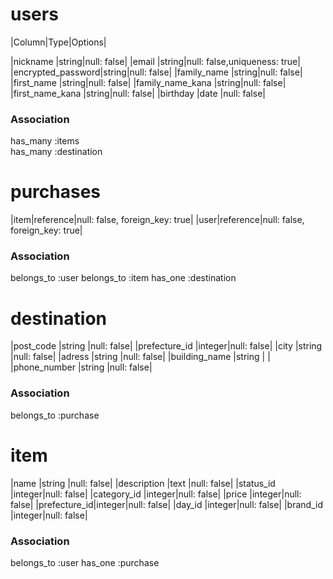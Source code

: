 # users
|Column|Type|Options|

|nickname          |string|null: false|
|email             |string|null: false,uniqueness: true|
|encrypted_password|string|null: false|
|family_name       |string|null: false|
|first_name        |string|null: false|
|family_name_kana  |string|null: false|
|first_name_kana   |string|null: false|
|birthday          |date  |null: false|

### Association

has_many :items  
has_many :destination 

# purchases

|item|reference|null: false, foreign_key: true|
|user|reference|null: false, foreign_key: true|

### Association

belongs_to :user
belongs_to :item
has_one    :destination

# destination

|post_code     |string |null: false|
|prefecture_id |integer|null: false|
|city          |string |null: false|
|adress        |string |null: false|
|building_name |string |           |
|phone_number  |string |null: false|

### Association

belongs_to :purchase

# item

|name         |string |null: false|
|description  |text   |null: false|
|status_id    |integer|null: false|
|category_id  |integer|null: false|
|price        |integer|null: false|
|prefecture_id|integer|null: false|
|day_id       |integer|null: false|
|brand_id     |integer|null: false|
### Association

belongs_to :user
has_one :purchase

